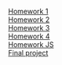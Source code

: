 [Homework 1](https://destinyks.github.io/genius-homework/homework-1/)<br>
[Homework 2](https://destinyks.github.io/genius-homework/homework-2)<br>
[Homework 3](https://destinyks.github.io/genius-homework/homework-3)<br>
[Homework 4](https://destinyks.github.io/genius-homework/homework-4)<br>
[Homework JS](https://destinyks.github.io/genius-homework/homework-js)<br>
[Final project](destinyks.github.io/genius-homework/final-project)<br>
